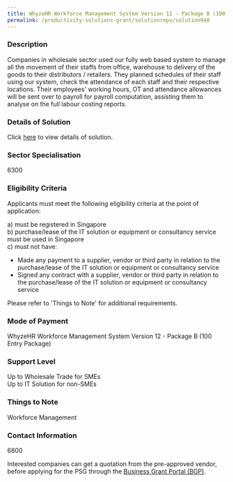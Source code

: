 ```yaml
---
title: WhyzeHR Workforce Management System Version 12 - Package B (100 Entry Package)
permalink: /productivity-solutions-grant/solutionrepo/solution948
---
```


### Description

Companies in wholesale sector used our fully web based system to manage all the movement of their staffs from office, warehouse to delivery of the goods to their distributors / retailers. They planned schedules of their staff using our system, check the attendance of each staff and their respective locations. Their employees' working hours, OT and attendance allowances will be sent over to payroll for payroll computation, assisting them to analyse on the full labour costing reports.


### Details of Solution

Click <a href='Whyze Solutions Pte. Ltd.' target='_blank' rel='noopener'>here</a> to view details of solution.

### Sector Specialisation

 6300 

### Eligibility Criteria

Applicants must meet the following eligibility criteria at the point of application:

a) must be registered in Singapore <br>
b) purchase/lease of the IT solution or equipment or consultancy service must be used in Singapore <br>
c) must not have:
- Made any payment to a supplier, vendor or third party in relation to the purchase/lease of the IT solution or equipment or consultancy service
- Signed any contract with a supplier, vendor or third party in relation to the purchase/lease of the IT solution or equipment or consultancy service

Please refer to 'Things to Note' for additional requirements.

### Mode of Payment
WhyzeHR Workforce Management System Version 12 - Package B (100 Entry Package)

### Support Level
Up to Wholesale Trade for SMEs <br>
Up to IT Solution for non-SMEs

### Things to Note
Workforce Management

### Contact Information
6800

Interested companies can get a quotation from the pre-approved vendor, before applying for the PSG through the <a target='_blank' rel='noopener' href='https://www.businessgrants.gov.sg/'>Business Grant Portal (BGP)</a>.
